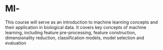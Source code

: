 # Ml-
This course will serve as an introduction to machine learning concepts and their application in biological data. It covers key concepts of machine learning, including feature pre-processing, feature construction, dimensionality reduction, classification models, model selection and evaluation
